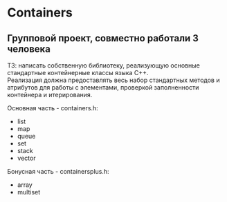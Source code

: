 # Containers

## Групповой проект, совместно работали 3 человека

ТЗ: написать собственную библиотеку, реализующую основные стандартные контейнерные классы языка С++.\
Реализация должна предоставлять весь набор стандартных методов и атрибутов для работы с элементами, проверкой заполненности контейнера и итерирования.

Основная часть - containers.h:
- list
- map
- queue
- set
- stack
- vector

Бонусная часть - containersplus.h:
- array
- multiset
